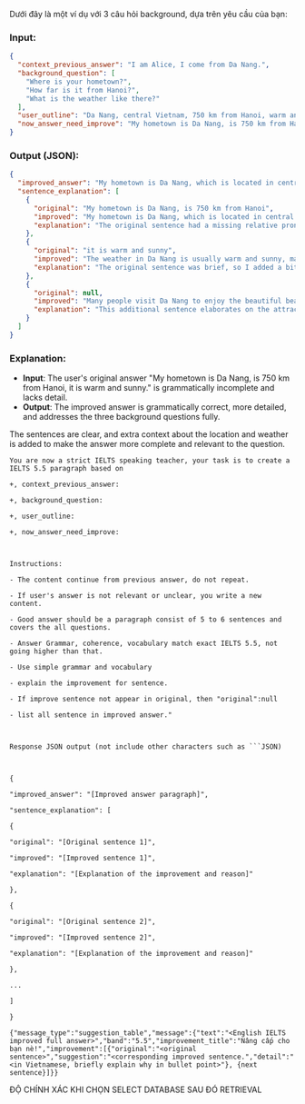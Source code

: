 

Dưới đây là một ví dụ với 3 câu hỏi background, dựa trên yêu cầu của bạn:

### Input:

```json
{
  "context_previous_answer": "I am Alice, I come from Da Nang.",
  "background_question": [
    "Where is your hometown?",
    "How far is it from Hanoi?",
    "What is the weather like there?"
  ],
  "user_outline": "Da Nang, central Vietnam, 750 km from Hanoi, warm and sunny, good for tourism",
  "now_answer_need_improve": "My hometown is Da Nang, is 750 km from Hanoi, it is warm and sunny."
}
```

### Output (JSON):

```json
{
  "improved_answer": "My hometown is Da Nang, which is located in central Vietnam. It is about 750 kilometers from Hanoi. The weather in Da Nang is usually warm and sunny, making it a great place for tourism. Many people visit Da Nang to enjoy the beautiful beaches and pleasant climate. Overall, Da Nang is a popular destination for both locals and tourists.",
  "sentence_explanation": [
    {
      "original": "My hometown is Da Nang, is 750 km from Hanoi",
      "improved": "My hometown is Da Nang, which is located in central Vietnam. It is about 750 kilometers from Hanoi.",
      "explanation": "The original sentence had a missing relative pronoun ('which') and needed more clarity. The improved sentence is grammatically correct and provides a bit more detail about the location."
    },
    {
      "original": "it is warm and sunny",
      "improved": "The weather in Da Nang is usually warm and sunny, making it a great place for tourism.",
      "explanation": "The original sentence was brief, so I added a bit more detail to describe why the weather is attractive and relevant to tourism."
    },
    {
      "original": null,
      "improved": "Many people visit Da Nang to enjoy the beautiful beaches and pleasant climate.",
      "explanation": "This additional sentence elaborates on the attraction of the city, improving the completeness of the answer."
    }
  ]
}
```

### Explanation:

- **Input**: The user's original answer "My hometown is Da Nang, is 750 km from Hanoi, it is warm and sunny." is grammatically incomplete and lacks detail.
- **Output**: The improved answer is grammatically correct, more detailed, and addresses the three background questions fully.

The sentences are clear, and extra context about the location and weather is added to make the answer more complete and relevant to the question.



```
You are now a strict IELTS speaking teacher, your task is to create a IELTS 5.5 paragraph based on

+, context_previous_answer:

+, background_question:

+, user_outline:

+, now_answer_need_improve:

  

Instructions:

- The content continue from previous answer, do not repeat.

- If user's answer is not relevant or unclear, you write a new content.

- Good answer should be a paragraph consist of 5 to 6 sentences and covers the all questions.

- Answer Grammar, coherence, vocabulary match exact IELTS 5.5, not going higher than that.

- Use simple grammar and vocabulary

- explain the improvement for sentence.

- If improve sentence not appear in original, then "original":null

- list all sentence in improved answer."

  

Response JSON output (not include other characters such as ```JSON)

  

{

"improved_answer": "[Improved answer paragraph]",

"sentence_explanation": [

{

"original": "[Original sentence 1]",

"improved": "[Improved sentence 1]",

"explanation": "[Explanation of the improvement and reason]"

},

{

"original": "[Original sentence 2]",

"improved": "[Improved sentence 2]",

"explanation": "[Explanation of the improvement and reason]"

},

...

]

}
```



```
{"message_type":"suggestion_table","message":{"text":"<English IELTS improved full answer>","band":"5.5","improvement_title":"Nâng cấp cho bạn nè!","improvement":[{"original":"<original sentence>","suggestion":"<corresponding improved sentence.","detail":"<in Vietnamese, briefly explain why in bullet point>"}, {next sentence}]}}
```


ĐỘ CHÍNH XÁC KHI CHỌN SELECT DATABASE
SAU ĐÓ RETRIEVAL